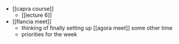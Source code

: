 - [[capra course]]
	- [[lecture 6]]
- [[flancia meet]]
	- thinking of finally setting up [[agora meet]] some other time
	- priorities for the week